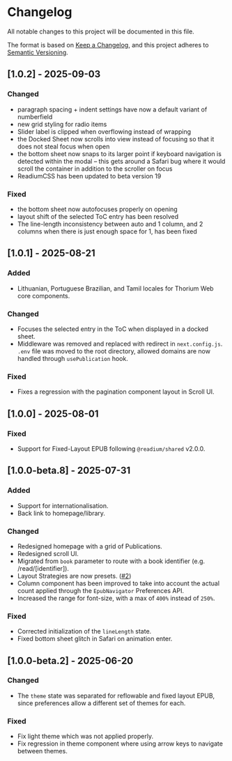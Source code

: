 # Changelog

All notable changes to this project will be documented in this file.

The format is based on [Keep a Changelog](https://keepachangelog.com/en/1.1.0/),
and this project adheres to [Semantic Versioning](https://semver.org/spec/v2.0.0.html).

## [1.0.2] - 2025-09-03

### Changed

- paragraph spacing + indent settings have now a default variant of numberfield
- new grid styling for radio items
- Slider label is clipped when overflowing instead of wrapping
- the Docked Sheet now scrolls into view instead of focusing so that it does not steal focus when open
- the bottom sheet now snaps to its larger point if keyboard navigation is detected within the modal – this gets around a Safari bug where it would scroll the container in addition to the scroller on focus
- ReadiumCSS has been updated to beta version 19

### Fixed

- the bottom sheet now autofocuses properly on opening
- layout shift of the selected ToC entry has been resolved
- The line-length inconsistency between auto and 1 column, and 2 columns when there is just enough space for 1, has been fixed

## [1.0.1] - 2025-08-21

### Added

- Lithuanian, Portuguese Brazilian, and Tamil locales for Thorium Web core components.

### Changed

- Focuses the selected entry in the ToC when displayed in a docked sheet.
- Middleware was removed and replaced with redirect in `next.config.js`. `.env` file was moved to the root directory, allowed domains are now handled through `usePublication` hook.

### Fixed

- Fixes a regression with the pagination component layout in Scroll UI.

## [1.0.0] - 2025-08-01

### Fixed

- Support for Fixed-Layout EPUB following `@readium/shared` v2.0.0.

## [1.0.0-beta.8] - 2025-07-31

### Added

- Support for internationalisation.
- Back link to homepage/library.

### Changed

- Redesigned homepage with a grid of Publications.
- Redesigned scroll UI.
- Migrated from `book` parameter to route with a book identifier (e.g. /read/[identifier]).
- Layout Strategies are now presets. ([#2](https://github.com/readium/playground/issues/2))
- Column component has been improved to take into account the actual count applied through the `EpubNavigator` Preferences API.
- Increased the range for font-size, with a max of `400%` instead of `250%`.

### Fixed

- Corrected initialization of the `lineLength` state.
- Fixed bottom sheet glitch in Safari on animation enter.

## [1.0.0-beta.2] - 2025-06-20

### Changed

- The `theme` state was separated for reflowable and fixed layout EPUB, since preferences allow a different set of themes for each.

### Fixed

- Fix light theme which was not applied properly.
- Fix regression in theme component where using arrow keys to navigate between themes.